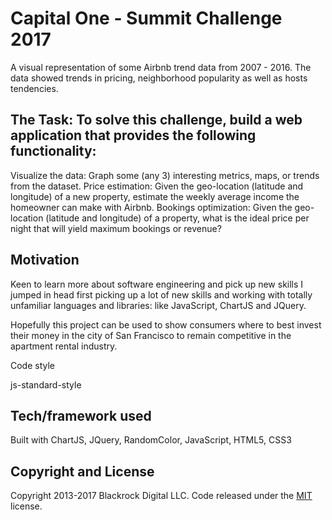 # Capital One - Summit Challenge 2017

A visual representation of some Airbnb trend data from 2007 - 2016. The data showed trends in pricing, neighborhood popularity as well as hosts tendencies. 

## The Task: To solve this challenge, build a web application that provides the following functionality:

Visualize the data: Graph some (any 3) interesting metrics, maps, or trends from the dataset.
Price estimation: Given the geo-location (latitude and longitude) of a new property, estimate the weekly average income the homeowner can make with Airbnb.
Bookings optimization: Given the geo-location (latitude and longitude) of a property, what is the ideal price per night that will yield maximum bookings or revenue?

## Motivation 
Keen to learn more about software engineering and pick up new skills I jumped in head first picking up a lot of new skills and working with totally unfamiliar languages and libraries: like JavaScript, ChartJS and JQuery. 

Hopefully this project can be used to show consumers where to best invest their money in the city of San Francisco to remain competitive in the apartment rental industry.

Code style

js-standard-style


## Tech/framework used

Built with
ChartJS, JQuery, RandomColor, JavaScript, HTML5, CSS3 

## Copyright and License

Copyright 2013-2017 Blackrock Digital LLC. Code released under the [MIT](https://github.com/BlackrockDigital/startbootstrap-one-page-wonder/blob/gh-pages/LICENSE) license.
